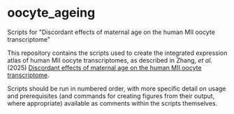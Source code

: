 # oocyte_ageing
Scripts for "Discordant effects of maternal age on the human MII oocyte transcriptome"

This repository contains the scripts used to create the integrated expression atlas of human MII oocyte transcriptomes, as described in Zhang, _et al._ (2025) [Discordant effects of maternal age on the human MII oocyte transcriptome](https://doi.org/10.1093/molehr/gaaf038).

Scripts should be run in numbered order, with more specific detail on usage and prerequisites (and commands for creating figures from their output, where appropriate) available as comments within the scripts themselves.
